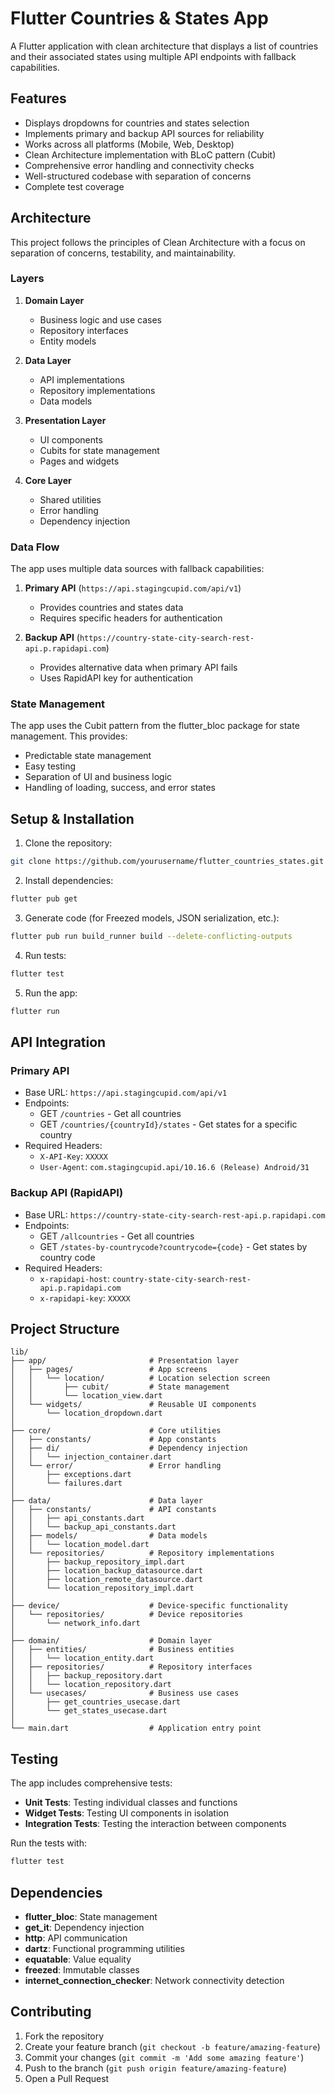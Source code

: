 # Flutter Countries & States App

A Flutter application with clean architecture that displays a list of countries and their associated states using multiple API endpoints with fallback capabilities.

## Features

- Displays dropdowns for countries and states selection
- Implements primary and backup API sources for reliability
- Works across all platforms (Mobile, Web, Desktop)
- Clean Architecture implementation with BLoC pattern (Cubit)
- Comprehensive error handling and connectivity checks
- Well-structured codebase with separation of concerns
- Complete test coverage

## Architecture

This project follows the principles of Clean Architecture with a focus on separation of concerns, testability, and maintainability.

### Layers

1. **Domain Layer**

   - Business logic and use cases
   - Repository interfaces
   - Entity models

2. **Data Layer**

   - API implementations
   - Repository implementations
   - Data models

3. **Presentation Layer**

   - UI components
   - Cubits for state management
   - Pages and widgets

4. **Core Layer**
   - Shared utilities
   - Error handling
   - Dependency injection

### Data Flow

The app uses multiple data sources with fallback capabilities:

1. **Primary API** (`https://api.stagingcupid.com/api/v1`)

   - Provides countries and states data
   - Requires specific headers for authentication

2. **Backup API** (`https://country-state-city-search-rest-api.p.rapidapi.com`)
   - Provides alternative data when primary API fails
   - Uses RapidAPI key for authentication

### State Management

The app uses the Cubit pattern from the flutter_bloc package for state management. This provides:

- Predictable state management
- Easy testing
- Separation of UI and business logic
- Handling of loading, success, and error states

## Setup & Installation

1. Clone the repository:

```bash
git clone https://github.com/yourusername/flutter_countries_states.git
```

2. Install dependencies:

```bash
flutter pub get
```

3. Generate code (for Freezed models, JSON serialization, etc.):

```bash
flutter pub run build_runner build --delete-conflicting-outputs
```

4. Run tests:

```bash
flutter test
```

5. Run the app:

```bash
flutter run
```

## API Integration

### Primary API

- Base URL: `https://api.stagingcupid.com/api/v1`
- Endpoints:
  - GET `/countries` - Get all countries
  - GET `/countries/{countryId}/states` - Get states for a specific country
- Required Headers:
  - `X-API-Key`: `XXXXX`
  - `User-Agent`: `com.stagingcupid.api/10.16.6 (Release) Android/31`

### Backup API (RapidAPI)

- Base URL: `https://country-state-city-search-rest-api.p.rapidapi.com`
- Endpoints:
  - GET `/allcountries` - Get all countries
  - GET `/states-by-countrycode?countrycode={code}` - Get states by country code
- Required Headers:
  - `x-rapidapi-host`: `country-state-city-search-rest-api.p.rapidapi.com`
  - `x-rapidapi-key`: `XXXXX`

## Project Structure

```
lib/
├── app/                       # Presentation layer
│   ├── pages/                 # App screens
│   │   └── location/          # Location selection screen
│   │       ├── cubit/         # State management
│   │       └── location_view.dart
│   └── widgets/               # Reusable UI components
│       └── location_dropdown.dart
│
├── core/                      # Core utilities
│   ├── constants/             # App constants
│   ├── di/                    # Dependency injection
│   │   └── injection_container.dart
│   └── error/                 # Error handling
│       ├── exceptions.dart
│       └── failures.dart
│
├── data/                      # Data layer
│   ├── constants/             # API constants
│   │   ├── api_constants.dart
│   │   └── backup_api_constants.dart
│   ├── models/                # Data models
│   │   └── location_model.dart
│   └── repositories/          # Repository implementations
│       ├── backup_repository_impl.dart
│       ├── location_backup_datasource.dart
│       ├── location_remote_datasource.dart
│       └── location_repository_impl.dart
│
├── device/                    # Device-specific functionality
│   └── repositories/          # Device repositories
│       └── network_info.dart
│
├── domain/                    # Domain layer
│   ├── entities/              # Business entities
│   │   └── location_entity.dart
│   ├── repositories/          # Repository interfaces
│   │   ├── backup_repository.dart
│   │   └── location_repository.dart
│   └── usecases/              # Business use cases
│       ├── get_countries_usecase.dart
│       └── get_states_usecase.dart
│
└── main.dart                  # Application entry point
```

## Testing

The app includes comprehensive tests:

- **Unit Tests**: Testing individual classes and functions
- **Widget Tests**: Testing UI components in isolation
- **Integration Tests**: Testing the interaction between components

Run the tests with:

```bash
flutter test
```

## Dependencies

- **flutter_bloc**: State management
- **get_it**: Dependency injection
- **http**: API communication
- **dartz**: Functional programming utilities
- **equatable**: Value equality
- **freezed**: Immutable classes
- **internet_connection_checker**: Network connectivity detection

## Contributing

1. Fork the repository
2. Create your feature branch (`git checkout -b feature/amazing-feature`)
3. Commit your changes (`git commit -m 'Add some amazing feature'`)
4. Push to the branch (`git push origin feature/amazing-feature`)
5. Open a Pull Request

